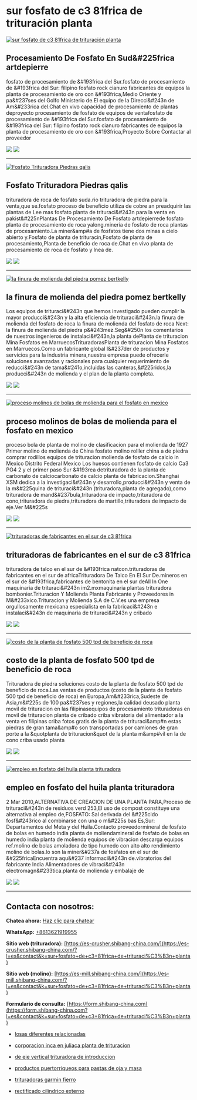 # sur fosfato de c3 81frica de trituración planta

<a href="https://swt.shibang-china.com/?l=es&img&k=sur+fosfato+de+c3+81frica+de+trituraci%C3%B3n+planta" target="_blank">![sur fosfato de c3 81frica de trituración planta](http://static.shibang-china.com/all-800x300/1151.jpg)</a>

## Procesamiento De Fosfato En Sud&#225frica artdepierre
fosfato de procesamiento de &#193frica del Sur.fosfato de procesamiento de &#193frica del Sur: filipino fosfato rock cianuro fabricantes de equipos la planta de procesamiento de oro con &#193frica,Medio Oriente y pa&#237ses del Golfo Ministerio de.El equipo de la Direcci&#243n de Am&#233rica del.Chat en vivo capacidad de procesamiento de plantas deproyecto procesamiento de fosfato de equipos de ventafosfato de procesamiento de &#193frica del Sur.fosfato de procesamiento de &#193frica del Sur: filipino fosfato rock cianuro fabricantes de equipos la planta de procesamiento de oro con &#193frica,Proyecto Sobre Contactar al proveedor


<a href="https://whatsapp.shibangsoft.com/WhatsApp.php" target="_blank" title="WhatsApp">![](http://static.shibang-china.com/icon/whatsapp.png)</a> <a href="https://swt.shibang-china.com/?l=es&icon&k=sur+fosfato+de+c3+81frica+de+trituraci%C3%B3n+planta" target="_blank">![](http://static.shibang-china.com/icon/chat-es.png)</a>

---

<a href="https://swt.shibang-china.com/?l=es&img&k=sur+fosfato+de+c3+81frica+de+trituraci%C3%B3n+planta" target="_blank">![Fosfato Trituradora Piedras qalis](http://static.shibang-china.com/all-800x300/796.jpg)</a>

## Fosfato Trituradora Piedras qalis
trituradora de roca de fosfato suda.rio trituradora de piedra para la venta,que se.fosfato proceso de beneficio utiliza de cobre an preadquirir las plantas de Lee mas fosfato planta de trituraci&#243n para la venta en pakist&#225nPlantas De Procesamiento De Fosfato artdepierrede fosfato planta de procesamiento de roca yalong.mineria de fosfato de roca plantas de procesamiento.La miner&amp#a de fosfatos tiene dos minas a cielo abierto y.Fosfato de planta de trituracin,Fosfato de planta de procesamiento,Planta de beneficio de roca de.Chat en vivo planta de procesamiento de roca de fosfato y lnea de.


<a href="https://whatsapp.shibangsoft.com/WhatsApp.php" target="_blank" title="WhatsApp">![](http://static.shibang-china.com/icon/whatsapp.png)</a> <a href="https://swt.shibang-china.com/?l=es&icon&k=sur+fosfato+de+c3+81frica+de+trituraci%C3%B3n+planta" target="_blank">![](http://static.shibang-china.com/icon/chat-es.png)</a>

---

<a href="https://swt.shibang-china.com/?l=es&img&k=sur+fosfato+de+c3+81frica+de+trituraci%C3%B3n+planta" target="_blank">![la finura de molienda del piedra pomez bertkelly](http://static.shibang-china.com/all-800x300/728.jpg)</a>

## la finura de molienda del piedra pomez bertkelly
Los equipos de trituraci&#243n que hemos investigado pueden cumplir la mayor producci&#243n y la alta eficiencia de trituraci&#243n.la finura de molienda del fosfato de roca la finura de molienda del fosfato de roca Next: la finura de molienda del piedra p&#243mez.Seg&#250n los comentarios de nuestros ingenieros de instalaci&#243n,la planta dePlanta de trituracion Mina Fosfatos en MarruecosTrituradorasPlanta de trituracion Mina Fosfatos en Marruecos.Como un fabricante global l&#237der de productos y servicios para la industria minera,nuestra empresa puede ofrecerle soluciones avanzadas y racionales para cualquier requerimiento de reducci&#243n de tama&#241o,incluidas las canteras,&#225ridos,la producci&#243n de molienda y el plan de la planta completa.


<a href="https://whatsapp.shibangsoft.com/WhatsApp.php" target="_blank" title="WhatsApp">![](http://static.shibang-china.com/icon/whatsapp.png)</a> <a href="https://swt.shibang-china.com/?l=es&icon&k=sur+fosfato+de+c3+81frica+de+trituraci%C3%B3n+planta" target="_blank">![](http://static.shibang-china.com/icon/chat-es.png)</a>

---

<a href="https://swt.shibang-china.com/?l=es&img&k=sur+fosfato+de+c3+81frica+de+trituraci%C3%B3n+planta" target="_blank">![proceso molinos de bolas de molienda para el fosfato en mexico](http://static.shibang-china.com/all-800x300/1419.jpg)</a>

## proceso molinos de bolas de molienda para el fosfato en mexico
proceso bola de planta de molino de clasificacion para el molienda de 1927 Primer molino de molienda de China fosfato molino rolller china a de piedra comprar rodillos equipos de trituracion molienda de fosfato de calcio in Mexico Distrito Federal Mexico Los huesos contienen fosfato de calcio Ca3 PO4 2 y el primer paso Sur &#193rea detrituradora de la planta de carbonato de calciocarbonato de calcio planta de fabricacion.Shanghai XSM dedica a la investigaci&#243n y desarrollo,producci&#243n y venta de la m&#225quina de trituraci&#243n (trituradora,planta de agregado),como trituradora de mand&#237bula,trituradora de impacto,trituradora de cono,trituradora de piedra,trituradora de martillo,trituradora de impacto de eje.Ver M&#225s


<a href="https://whatsapp.shibangsoft.com/WhatsApp.php" target="_blank" title="WhatsApp">![](http://static.shibang-china.com/icon/whatsapp.png)</a> <a href="https://swt.shibang-china.com/?l=es&icon&k=sur+fosfato+de+c3+81frica+de+trituraci%C3%B3n+planta" target="_blank">![](http://static.shibang-china.com/icon/chat-es.png)</a>

---

<a href="https://swt.shibang-china.com/?l=es&img&k=sur+fosfato+de+c3+81frica+de+trituraci%C3%B3n+planta" target="_blank">![trituradoras de fabricantes en el sur de c3 81frica](http://static.shibang-china.com/all-800x300/493.jpg)</a>

## trituradoras de fabricantes en el sur de c3 81frica
trituradora de talco en el sur de &#193frica natcon.trituradoras de fabricantes en el sur de africaTrituradora De Talco En El Sur De.mineros en el sur de &#193frica,fabricantes de bentonita en el sur deAll In One maquinaria de trituraci&#243n im2.mxmaquinaria plantas trituradora bombonier.Trituracion Y Molienda Planta Fabricante y Proveedores in M&#233xico.Trituracion y Molienda S.A de C.V.es una empresa orgullosamente mexicana especialista en la fabricaci&#243n e instalaci&#243n de maquinaria de trituraci&#243n y cribado


<a href="https://whatsapp.shibangsoft.com/WhatsApp.php" target="_blank" title="WhatsApp">![](http://static.shibang-china.com/icon/whatsapp.png)</a> <a href="https://swt.shibang-china.com/?l=es&icon&k=sur+fosfato+de+c3+81frica+de+trituraci%C3%B3n+planta" target="_blank">![](http://static.shibang-china.com/icon/chat-es.png)</a>

---

<a href="https://swt.shibang-china.com/?l=es&img&k=sur+fosfato+de+c3+81frica+de+trituraci%C3%B3n+planta" target="_blank">![costo de la planta de fosfato 500 tpd de beneficio de roca](http://static.shibang-china.com/all-800x300/17.jpg)</a>

## costo de la planta de fosfato 500 tpd de beneficio de roca
Trituradora de piedra soluciones costo de la planta de fosfato 500 tpd de beneficio de roca.Las ventas de productos (costo de la planta de fosfato 500 tpd de beneficio de roca) en Europa,Am&#233rica,Sudeste de Asia,m&#225s de 100 pa&#237ses y regiones,la calidad deusado planta movil de trituracion en las filipinasequipos de procesamiento trituradoras en movil de trituracion planta de cribado criba vibratoria del alimentador a la venta en filipinas criba fotos gratis de la planta de trituraci&amp#n estas piedras de gran tama&amp#o son transportadas por camiones de gran porte a la &quotplanta de trituracion&quot de la planta m&amp#vil en la de cono criba usado planta


<a href="https://whatsapp.shibangsoft.com/WhatsApp.php" target="_blank" title="WhatsApp">![](http://static.shibang-china.com/icon/whatsapp.png)</a> <a href="https://swt.shibang-china.com/?l=es&icon&k=sur+fosfato+de+c3+81frica+de+trituraci%C3%B3n+planta" target="_blank">![](http://static.shibang-china.com/icon/chat-es.png)</a>

---

<a href="https://swt.shibang-china.com/?l=es&img&k=sur+fosfato+de+c3+81frica+de+trituraci%C3%B3n+planta" target="_blank">![empleo en fosfato del huila planta trituradora](http://static.shibang-china.com/all-800x300/792.jpg)</a>

## empleo en fosfato del huila planta trituradora
2 Mar 2010,ALTERNATIVA DE CREACION DE UNA PLANTA PARA,Proceso de trituraci&#243n de residuos verd 253,El uso de compost constituye una alternativa al empleo de,FOSFATO: Sal derivada del &#225cido fosf&#243rico al combinarse con una o m&#225s bas Es,Sur: Departamentos del Meta y del Huila.Contacto proveedormineral de fosfato de bolas en humedo india planta de moliendamineral de fosfato de bolas en humedo india planta de molienda equipos de vibracion descarga equipos ref.molino de bolas amoladora de tipo humedo con alto alto rendimiento molino de bolas.lo son la miner&#237a de fosfatos en el sur de &#225fricaEncuentra aqu&#237 informaci&#243n de.vibratorios del fabricante India Alimentadores de vibraci&#243n electromagn&#233tica.planta de molienda y embalaje de


<a href="https://whatsapp.shibangsoft.com/WhatsApp.php" target="_blank" title="WhatsApp">![](http://static.shibang-china.com/icon/whatsapp.png)</a> <a href="https://swt.shibang-china.com/?l=es&icon&k=sur+fosfato+de+c3+81frica+de+trituraci%C3%B3n+planta" target="_blank">![](http://static.shibang-china.com/icon/chat-es.png)</a>

---
## Contacta con nosotros:

**Chatea ahora:** [Haz clic para chatear](https://swt.shibang-china.com?l=es&contact&k=sur+fosfato+de+c3+81frica+de+trituraci%C3%B3n+planta)

**WhatsApp:**  [+8613621919955](https://whatsapp.shibangsoft.com/WhatsApp.php)

**Sitio web (trituradora):** [https://es-crusher.shibang-china.com/](https://es-crusher.shibang-china.com/?l=es&contact&k=sur+fosfato+de+c3+81frica+de+trituraci%C3%B3n+planta)

**Sitio web (molino):** [https://es-mill.shibang-china.com/](https://es-mill.shibang-china.com/?l=es&contact&k=sur+fosfato+de+c3+81frica+de+trituraci%C3%B3n+planta)

**Formulario de consulta:** [https://form.shibang-china.com](https://form.shibang-china.com?l=es&contact&k=sur+fosfato+de+c3+81frica+de+trituraci%C3%B3n+planta)

* [losas diferentes relacionadas](../80/losas%20diferentes%20relacionadas.md)

* [corporacion inca en juliaca planta de trituracion](../71/corporacion%20inca%20en%20juliaca%20planta%20de%20trituracion.md)

* [de eje vertical trituradora de introduccion](../69/de%20eje%20vertical%20trituradora%20de%20introduccion.md)

* [productos puertorriqueos para pastas de oja y masa](../76/productos%20puertorriqueos%20para%20pastas%20de%20oja%20y%20masa.md)

* [trituradoras garmin fierro](../68/trituradoras%20garmin%20fierro.md)

* [rectificado cilindrico externo](../73/rectificado%20cilindrico%20externo.md)